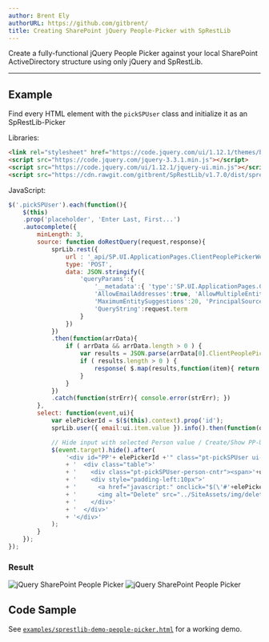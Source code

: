 ```yaml
---
author: Brent Ely
authorURL: https://github.com/gitbrent/
title: Creating SharePoint jQuery People-Picker with SpRestLib
---
```


Create a fully-functional jQuery People Picker against your local SharePoint ActiveDirectory structure using only
jQuery and SpRestLib.

<!--truncate-->

*****************************

## Example

Find every HTML element with the `pickSPUser` class and initialize it as an SpRestLib-Picker

Libraries:
```html
<link rel="stylesheet" href="https://code.jquery.com/ui/1.12.1/themes/base/jquery-ui.css">
<script src="https://code.jquery.com/jquery-3.3.1.min.js"></script>
<script src="https://code.jquery.com/ui/1.12.1/jquery-ui.min.js"></script>
<script src="https://cdn.rawgit.com/gitbrent/SpRestLib/v1.7.0/dist/sprestlib.bundle.js"></script>
```

JavaScript:
```javascript
$('.pickSPUser').each(function(){
	$(this)
	.prop('placeholder', 'Enter Last, First...')
	.autocomplete({
		minLength: 3,
		source: function doRestQuery(request,response){
			sprLib.rest({
				url : '_api/SP.UI.ApplicationPages.ClientPeoplePickerWebServiceInterface.clientPeoplePickerSearchUser',
				type: 'POST',
				data: JSON.stringify({
					'queryParams':{
						'__metadata':{ 'type':'SP.UI.ApplicationPages.ClientPeoplePickerQueryParameters' },
						'AllowEmailAddresses':true, 'AllowMultipleEntities':false, 'AllUrlZones':false,
						'MaximumEntitySuggestions':20, 'PrincipalSource':15, 'PrincipalType':1,
						'QueryString':request.term
					}
				})
			})
			.then(function(arrData){
				if ( arrData && arrData.length > 0 ) {
					var results = JSON.parse(arrData[0].ClientPeoplePickerSearchUser);
					if ( results.length > 0 ) {
						response( $.map(results,function(item){ return {label:item.DisplayText, value:item.EntityData.SIPAddress} }) );
					}
				}
			})
			.catch(function(strErr){ console.error(strErr); })
		},
		select: function(event,ui){
			var elePickerId = $($(this).context).prop('id');
			sprLib.user({ email:ui.item.value }).info().then(function(objUser){ $('#'+elePickerId).val(objUser.Id) });

			// Hide input with selected Person value / Create/Show PP-UI
			$(event.target).hide().after(
				'<div id="PP'+ elePickerId +'" class="pt-pickSPUser ui-state-default ui-corner-all addHoverEffectDone">'
				+ '  <div class="table">'
				+ '    <div class="pt-pickSPUser-person-cntr"><span>'+ui.item.label+'</span></div>'
				+ '    <div style="padding-left:10px">'
				+ '      <a href="javascript:" onclick="$(\'#'+elePickerId+'\').show().text(\'\').val(\'\'); $(\'#PP'+elePickerId+'\').remove();">'
				+ '      <img alt="Delete" src="../SiteAssets/img/delete_16.png" alt="Remove" title="Remove" style="vertical-align:middle"></a>'
				+ '    </div>'
				+ '  </div>'
				+ '</div>'
			);
		}
	});
});
```

### Result
![jQuery SharePoint People Picker](https://raw.githubusercontent.com/gitbrent/SpRestLib/master/example/img/demo-sharepoint-jquery-people-picker-1.png)
![jQuery SharePoint People Picker](https://raw.githubusercontent.com/gitbrent/SpRestLib/master/example/img/demo-sharepoint-jquery-people-picker-2.png)

## Code Sample
See [`examples/sprestlib-demo-people-picker.html`](https://github.com/gitbrent/SpRestLib/tree/master/example) for a working demo.
